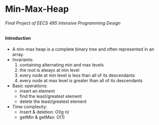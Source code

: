 # Min-Max-Heap
###### Final Project of EECS 495 Intensive Programming Design
#### Introduction
* A min-max heap is a complete binary tree and often represented in an array. 
* Invariants:
  1. containing alternating min and max levels
  2. the root is always at min level
  3. every node at min level is less than all of its descendants
  4. every node at max level is greater than all of its descendants
* Basic operations:
  * insert an element
  * find the least/greatest element
  * delete the least/greatest element
* Time complexity:
  * Insert & deletion: O(lg n)
  * getMin & getMax: O(1)
